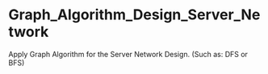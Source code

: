 # Graph_Algorithm_Design_Server_Network
Apply Graph Algorithm for the Server Network Design. (Such as: DFS or BFS)
